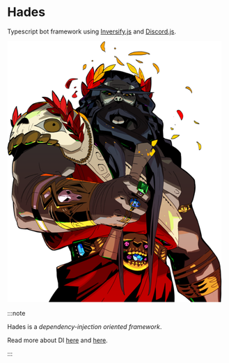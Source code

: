 # Hades

Typescript bot framework using [Inversify.js](https://inversify.io/) and [Discord.js](https://discord.js.org/#/).

<p align="center">

![hades.png](../../../../pkgs/core/hades.png)

</p>

:::note

Hades is a <i>dependency-injection oriented framework</i>.

Read more about DI <a href="./guides/solid-code">here</a> and <a href="./guides/di">here</a>.

:::
